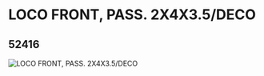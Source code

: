 # LOCO FRONT, PASS. 2X4X3.5/DECO
## 52416
![LOCO FRONT, PASS. 2X4X3.5/DECO](https://lc-www-live-s.legocdn.com/media/bricks/5/2/4257790.jpg)